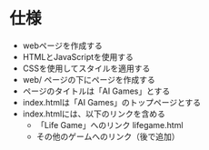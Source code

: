 # 仕様
- webページを作成する
- HTMLとJavaScriptを使用する
- CSSを使用してスタイルを適用する
- web/ ページの下にページを作成する
- ページのタイトルは「AI Games」とする
- index.htmlは「AI Games」のトップページとする
- index.htmlには、以下のリンクを含める
  - 「Life Game」へのリンク lifegame.html
  - その他のゲームへのリンク（後で追加）

